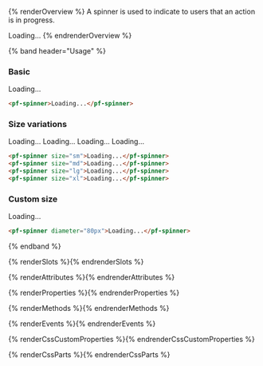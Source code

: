 {% renderOverview %}
  A spinner is used to indicate to users that an action is in progress.
  
  <pf-spinner>Loading...</pf-spinner>
{% endrenderOverview %}

{% band header="Usage" %}
  ### Basic
  <div class="example-preview">
  <pf-spinner>Loading...</pf-spinner>
  </div>

  ```html
  <pf-spinner>Loading...</pf-spinner>
  ```

  ### Size variations
  <div class="example-preview">
  <pf-spinner size="sm">Loading...</pf-spinner>
  <pf-spinner size="md">Loading...</pf-spinner>
  <pf-spinner size="lg">Loading...</pf-spinner>
  <pf-spinner size="xl">Loading...</pf-spinner>
  </div>

  ```html
<pf-spinner size="sm">Loading...</pf-spinner>
<pf-spinner size="md">Loading...</pf-spinner>
<pf-spinner size="lg">Loading...</pf-spinner>
<pf-spinner size="xl">Loading...</pf-spinner>
  ```

  ### Custom size
  <div class="example-preview">
  <pf-spinner diameter="80px">Loading...</pf-spinner>
  </div>

  ```html
<pf-spinner diameter="80px">Loading...</pf-spinner>
  ```
{% endband %}

{% renderSlots %}{% endrenderSlots %}

{% renderAttributes %}{% endrenderAttributes %}

{% renderProperties %}{% endrenderProperties %}

{% renderMethods %}{% endrenderMethods %}

{% renderEvents %}{% endrenderEvents %}

{% renderCssCustomProperties %}{% endrenderCssCustomProperties %}

{% renderCssParts %}{% endrenderCssParts %}
